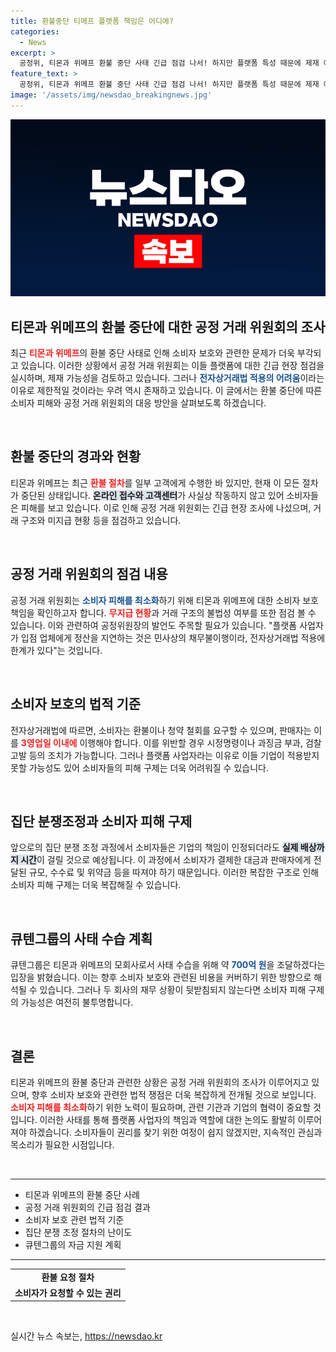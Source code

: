 ```yaml
---
title: 환불중단 티메프 플랫폼 책임은 어디에?
categories:
  - News
excerpt: >
  공정위, 티몬과 위메프 환불 중단 사태 긴급 점검 나서! 하지만 플랫폼 특성 때문에 제재 어려울 듯… 소비자 보호책임 검토 중! 배상 절차 지연 우려… 티몬과 위메프, 재무 불안정이 변수!
feature_text: >
  공정위, 티몬과 위메프 환불 중단 사태 긴급 점검 나서! 하지만 플랫폼 특성 때문에 제재 어려울 듯… 소비자 보호책임 검토 중! 배상 절차 지연 우려… 티몬과 위메프, 재무 불안정이 변수!
image: '/assets/img/newsdao_breakingnews.jpg'
---
```


<p><img src="/assets/img/newsdao_breakingnews.jpg" alt="pcversion 속보" /></p>

<h2 data-ke-size="size26">티몬과 위메프의 환불 중단에 대한 공정 거래 위원회의 조사</h2>

<p data-ke-size="size16">
최근 <b><span style="color: #ee2323;">티몬과 위메프</span></b>의 환불 중단 사태로 인해 소비자 보호와 관련한 문제가 더욱 부각되고 있습니다. 이러한 상황에서 공정 거래 위원회는 이들 플랫폼에 대한 긴급 현장 점검을 실시하며, 제재 가능성을 검토하고 있습니다. 그러나 <b><span style="color: #1a5490;">전자상거래법 적용의 어려움</span></b>이라는 이유로 제한적일 것이라는 우려 역시 존재하고 있습니다. 이 글에서는 환불 중단에 따른 소비자 피해와 공정 거래 위원회의 대응 방안을 살펴보도록 하겠습니다.
</p>

<p data-ke-size="size16">&nbsp;</p>

<h2 data-ke-size="size26">환불 중단의 경과와 현황</h2>

<p data-ke-size="size16">
티몬과 위메프는 최근 <b><span style="color: #ee2323;">환불 절차</span></b>를 일부 고객에게 수행한 바 있지만, 현재 이 모든 절차가 중단된 상태입니다. <b><span style="background-color: #21538527;">온라인 접수와 고객센터</span></b>가 사실상 작동하지 않고 있어 소비자들은 피해를 보고 있습니다. 이로 인해 공정 거래 위원회는 긴급 현장 조사에 나섰으며, 거래 구조와 미지급 현황 등을 점검하고 있습니다.
</p>

<p data-ke-size="size16">&nbsp;</p>

<h2 data-ke-size="size26">공정 거래 위원회의 점검 내용</h2>

<p data-ke-size="size16">
공정 거래 위원회는 <b><span style="color: #1a5490;">소비자 피해를 최소화</span></b>하기 위해 티몬과 위메프에 대한 소비자 보호 책임을 확인하고자 합니다. <b><span style="color: #ee2323;">무지급 현황</span></b>과 거래 구조의 불법성 여부를 또한 점검 볼 수 있습니다. 이와 관련하여 공정위원장의 발언도 주목할 필요가 있습니다. "플랫폼 사업자가 입점 업체에게 정산을 지연하는 것은 민사상의 채무불이행이라, 전자상거래법 적용에 한계가 있다"는 것입니다.
</p>

<p data-ke-size="size16">&nbsp;</p>

<h2 data-ke-size="size26">소비자 보호의 법적 기준</h2>

<p data-ke-size="size16">
전자상거래법에 따르면, 소비자는 환불이나 청약 철회를 요구할 수 있으며, 판매자는 이를 <b><span style="color: #ee2323;">3영업일 이내에</span></b> 이행해야 합니다. 이를 위반할 경우 시정명령이나 과징금 부과, 검찰 고발 등의 조치가 가능합니다. 그러나 플랫폼 사업자라는 이유로 이들 기업이 적용받지 못할 가능성도 있어 소비자들의 피해 구제는 더욱 어려워질 수 있습니다.
</p>

<p data-ke-size="size16">&nbsp;</p>

<h2 data-ke-size="size26">집단 분쟁조정과 소비자 피해 구제</h2>

<p data-ke-size="size16">
앞으로의 집단 분쟁 조정 과정에서 소비자들은 기업의 책임이 인정되더라도 <b><span style="background-color: #21538527;">실제 배상까지 시간</span></b>이 걸릴 것으로 예상됩니다. 이 과정에서 소비자가 결제한 대금과 판매자에게 전달된 규모, 수수료 및 위약금 등을 따져야 하기 때문입니다. 이러한 복잡한 구조로 인해 소비자 피해 구제는 더욱 복잡해질 수 있습니다.
</p>

<p data-ke-size="size16">&nbsp;</p>

<h2 data-ke-size="size26">큐텐그룹의 사태 수습 계획</h2>

<p data-ke-size="size16">
큐텐그룹은 티몬과 위메프의 모회사로서 사태 수습을 위해 약 <b><span style="color: #1a5490;">700억 원</span></b>을 조달하겠다는 입장을 밝혔습니다. 이는 향후 소비자 보호와 관련된 비용을 커버하기 위한 방향으로 해석될 수 있습니다. 그러나 두 회사의 재무 상황이 뒷받침되지 않는다면 소비자 피해 구제의 가능성은 여전히 불투명합니다. 
</p>

<p data-ke-size="size16">&nbsp;</p>

<h2 data-ke-size="size26">결론</h2>

<p data-ke-size="size16">
티몬과 위메프의 환불 중단과 관련한 상황은 공정 거래 위원회의 조사가 이루어지고 있으며, 향후 소비자 보호와 관련한 법적 쟁점은 더욱 복잡하게 전개될 것으로 보입니다. <b><span style="color: #ee2323;">소비자 피해를 최소화</span></b>하기 위한 노력이 필요하며, 관련 기관과 기업의 협력이 중요할 것입니다. 이러한 사태를 통해 플랫폼 사업자의 책임과 역할에 대한 논의도 활발히 이루어져야 하겠습니다. 소비자들이 권리를 찾기 위한 여정이 쉽지 않겠지만, 지속적인 관심과 목소리가 필요한 시점입니다.
</p>

<p data-ke-size="size16">&nbsp;</p>

<hr>

<ul>
    <li>티몬과 위메프의 환불 중단 사례</li>
    <li>공정 거래 위원회의 긴급 점검 결과</li>
    <li>소비자 보호 관련 법적 기준</li>
    <li>집단 분쟁 조정 절차의 난이도</li>
    <li>큐텐그룹의 자금 지원 계획</li>
</ul>

<hr>

<table>
    <tr>
        <td style="text-align: center; height: 17px;"><b>환불 요청 절차</b></td>
    </tr>
    <tr>
        <td style="text-align: center; height: 17px;"><b>소비자가 요청할 수 있는 권리</b></td>
    </tr>
</table> 

<p data-ke-size="size16">&nbsp;</p>
실시간 뉴스 속보는, <a href="https://newsdao.kr" rel="dofollow">https://newsdao.kr</a>


